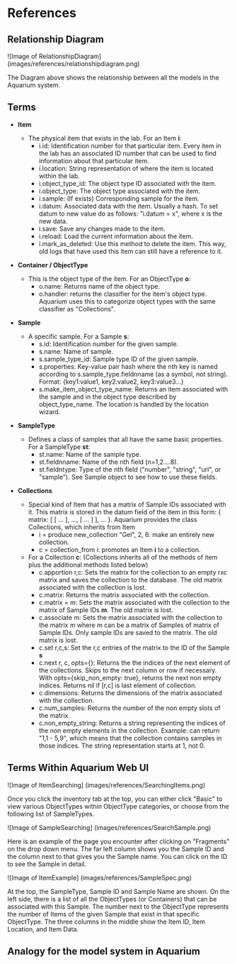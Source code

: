 <h1>References</h1>


<h2>Relationship Diagram</h2>

![Image of RelationshipDiagram]
(images/references/relationshipdiagram.png)

The Diagram above shows the relationship between all the models in the Aquarium system. 

<h2>Terms</h2>

- **Item**
  - The physical item that exists in the lab. For an Item **i**: 
    - i.id: Identification number for that particular item. Every item in the lab has an associated ID number that can be used to find
    information about that particular item.
    - i.location: String representation of where the item is located within the lab.
  	- i.object_type_id: The object type ID associated with the item.
  	- i.object_type: The object type associated with the item.
  	- i.sample: (If exists) Corresponding sample for the item.
  	- i.datum: Associated data with the item. Usually a hash. To set datum to new value do as follows: "i.datum = x", where x is the
    new data.
  	- i.save: Save any changes made to the item.
  	- i.reload: Load the current information about the item.
  	- i.mark_as_deleted: Use this method to delete the item. This way, old logs that have used this item can still have a reference to it.

- **Container / ObjectType**
  - This is the object type of the item. For an ObjectType **o**:
    - o.name: Returns name of the object type.
    - o.handler: returns the classifier for the item's object type. Aquarium uses this to categorize object types with the same classifier as "Collections".

- **Sample**
  - A specific sample. For a Sample **s**:
    - s.id: Identification number for the given sample.
    - s.name: Name of sample.
    - s.sample_type_id: Sample type ID of the given sample.
    - s.properties: Key-value pair hash where the nth key is named according to s.sample_type.fieldnname (as a symbol, not string). Format: 
    {key1:value1, key2:value2, key3:value3...}
    - s.make_item_object_type_name: Returns an item associated with the sample and in the object type described by object_type_name. The location is handled by the location wizard.

- **SampleType**
  - Defines a class of samples that all have the same basic properties. For a SampleType **st**:
    - st.name: Name of the sample type.
    - st.fieldnname: Name of the nth field (n=1,2....8).
    - st.fieldntype: Type of the nth field ("number", "string", "url", or "sample"). See Sample object to see how to use these fields.

- **Collections**
  - Special kind of Item that has a matrix of Sample IDs associated with it. This matrix is stored in the datum field of the item in this form: { matrix: [ [ ... ], ..., [ ... ] ], ... }. Aquarium provides the class Collections, which inherits from Item
    - i = produce new_collection "Gel", 2, 6: make an entirely new collection.
    - c = collection_from i: promotes an Item **i** to a collection.
  - For a Collection **c**: (Collections inherits all of the methods of item plus the additional methods listed below)
    - c.apportion r,c: Sets the matrix for the collection to an empty rxc matrix and saves the collection to the database. The old matrix associated with the collection is lost.
    - c.matrix: Returns the matrix associated with the collection.
    - c.matrix = m: Sets the matrix associated with the collection to the matrix of Sample IDs **m**. The old matrix is lost.
    - c.associate m: Sets the matrix associated with the collection to the matrix m where m can be a matrix of Samples of matrix of Sample IDs. Only sample IDs are saved to the matrix. The old matrix is lost. 
    - c.set r,c,s: Set the r,c entries of the matrix to the ID of the Sample **s**
    - c.next r, c, opts={}: Returns the the indices of the next element of the collections. Skips to the next column or row if necessary. With opts={skip_non_empty: true}, returns the next non empty indices. Returns nil if [r,c] is last element of collection.
    - c.dimensions: Returns the dimensions of the matrix associated with the collection.
    - c.num_samples: Returns the number of the non empty slots of the matrix.
    - c.non_empty_string: Returns a string representing the indices of the non empty elements in the collection. Example: can return "1,1 - 5,9", which means that the collection contains samples in those indices. The string representation starts at 1, not 0. 

<h2>Terms Within Aquarium Web UI</h2>

![Image of ItemSearching]
(images/references/SearchingItems.png)

Once you click the inventory tab at the top, you can either click "Basic" to view various ObjectTypes within ObjectType categories, or choose from the following list of SampleTypes.

![Image of SampleSearching]
(images/references/SearchSample.png)

Here is an example of the page you encounter after clicking on "Fragments" on the drop down menu. The far left column shows you the Sample ID and the column next to that gives you the Sample name. You can click on the ID to see the Sample in detail.

![Image of ItemExample]
(images/references/SampleSpec.png)

At the top, the SampleType, Sample ID and Sample Name are shown. On the left side, there is a list of all the ObjectTypes (or Containers) that can be associated with this Sample. The number next to the ObjectType represents the number of Items of the given Sample that exist in that specific ObjectType. The three columns in the middle show the Item ID, Item Location, and Item Data. 

<h2>Analogy for the model system in Aquarium</h2>
